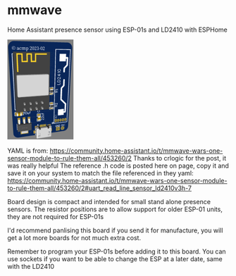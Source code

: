 # mmwave
Home Assistant presence sensor using ESP-01s and LD2410 with ESPHome

<img src="https://github.com/acmp/mmwave/blob/main/mmwave_render.png?raw=true" style="width:150px">

YAML is from:
  https://community.home-assistant.io/t/mmwave-wars-one-sensor-module-to-rule-them-all/453260/2
  Thanks to crlogic for the post, it was really helpful
  The reference .h code is posted here on page, copy it and save it on your system to match the file referenced in they yaml:
  https://community.home-assistant.io/t/mmwave-wars-one-sensor-module-to-rule-them-all/453260/2#uart_read_line_sensor_ld2410v3h-7
  
Board design is compact and intended for small stand alone presence sensors. The resistor positions are to allow support for older ESP-01 units, they are not required for ESP-01s

I'd recommend panlising this board if you send it for manufacture, you will get a lot more boards for not much extra cost.

Remember to program your ESP-01s before adding it to this board. You can use sockets if you want to be able to change the ESP at a later date, same with the LD2410
